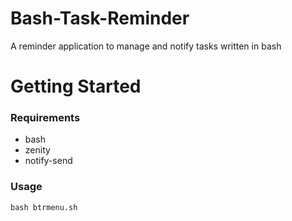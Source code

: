 # Bash-Task-Reminder
A reminder application to manage and notify tasks written in bash

# Getting Started
### Requirements
- bash
- zenity
- notify-send


### Usage
```
bash btrmenu.sh
```
